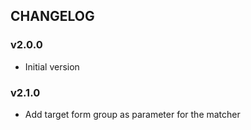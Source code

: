 ## CHANGELOG

### v2.0.0

- Initial version


### v2.1.0

- Add target form group as parameter for the matcher

